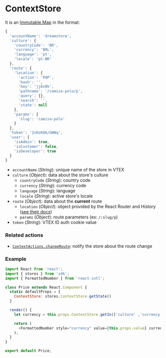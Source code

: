 # ContextStore

It is an [Immutable.Map](http://facebook.github.io/immutable-js/docs/#/Map) in the format:

```js
{
  'accountName': 'dreamstore',
  'culture': {
    'countryCode': 'BR',
    'currency': 'BRL',
    'language': 'pt',
    'locale': 'pt-BR'
  },
  'route': {
    'location': {
      'action': 'POP',
      'hash': '',
      'key': 'jj6x0k',
      'pathname': '/camisa-polo/p',
      'query': {},
      'search': '',
      'state': null
    },
    'params': {
      'slug': 'camisa-polo'
    }
  },
  'token': '2vHsK86/GWNq',
  'user': {
    'isAdmin': true,
    'isCustomer': false,
    'isDeveloper': true
  }
}
```

- `accountName` (*String*): unique name of the store in VTEX
- `culture` (*Object*): data about the store's culture
  - `countryCode` (*String*): country code
  - `currency` (*String*): currency code
  - `language` (*String*): language
  - `locale` (*String*): active store's locale
- `route` (*Object*): data about the **current** route
  - `location` (*Object*): object provided by the React Router and History ([see their docs](https://github.com/rackt/history/blob/master/docs/Location.md))
  - `params` (*Object*): route parameters (ex: `/:slug/p`)
- `token` (*String*): VTEX ID auth cookie value

### Related actions

- [`ContextActions.changeRoute`](../actions/ContextActions.md): notify the store about the route change

### Example

```js
import React from 'react';
import { stores } from 'sdk';
import { FormattedNumber } from 'react-intl';

class Price extends React.Component {
  static defaultProps = {
    ContextStore: stores.ContextStore.getState()
  }

  render() {
    let currency = this.props.ContextStore.getIn(['culture' ,'currency']);

    return (
      <FormattedNumber style="currency" value={this.props.value} currency={currency} />
    );
  }
}

export default Price;
```
